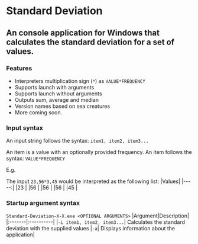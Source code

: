 # Standard Deviation
 **An console application for Windows that calculates the standard deviation for a set of values.**
 ---
 ### Features
* Interpreters multiplication sign (`*`) as `VALUE*FREQUENCY`
* Supports launch with arguments
* Supports launch without arguments
* Outputs sum, average and median
* Version names based on sea creatures
* More coming soon.

### Input syntax
An input string follows the syntax: `item1, item2, item3...`

An item is a value with an optionally provided frequency. An item follows the syntax: `VALUE*FREQUENCY`

E.g.

The input `23,56*3,45` would be interpreted as the following list:
|Values|
|-----:|
|23    |
|56    |
|56    |
|56    |
|45    |

### Startup argument syntax
`Standard-Deviation-X-X.exe <OPTIONAL ARGUMENTS>`
|Argument|Description|
|:-------|:----------|
|`-L item1, item2, item3...`| Calculates the standard deviation with the supplied values
|`-a`| Displays information about the application|


